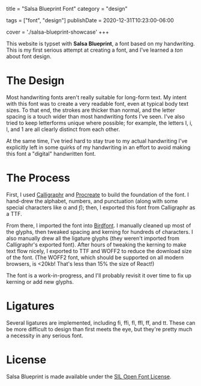 
title = "Salsa Blueprint Font"
category = "design"

tags = ["font", "design"]
publishDate = 2020-12-31T10:23:00-06:00

cover = './salsa-blueprint-showcase'
+++

This website is typset with **Salsa Blueprint**, a font based on my handwriting.
This is my first serious attempt at creating a font, and I've learned a *ton* about font design.

# The Design

Most handwriting fonts aren't really suitable for long-form text.
My intent with this font was to create a very readable font, even at typical body text sizes.
To that end, the strokes are thicker than normal, and the letter spacing is a touch wider than most handwriting fonts I've seen.
I've also tried to keep letterforms unique where possible; for example, the letters I, i, l, and 1 are all clearly distinct from each other.

At the same time, I've tried hard to stay true to my actual handwriting
I've explicitly left in some quirks of my handwriting in an effort to avoid making this font a "digital" handwritten font.

# The Process

First, I used [Calligraphr](https://www.calligraphr.com) and [Procreate](https://procreate.art) to build the foundation of the font.
I hand-drew the alphabet, numbers, and punctuation (along with some special characters like α and ƒ); then, I exported this font from Calligraphr as a TTF.

From there, I imported the font into [Birdfont](https://birdfont.org/).
I manually cleaned up most of the glyphs, then tweaked spacing and kerning for hundreds of characters.
I also manually drew all the ligature glyphs (they weren't imported from Calligraphr's exported font).
After hours of tweaking the kerning to make text flow nicely, I exported to TTF and WOFF2 to reduce the download size of the font.
(The WOFF2 font, which should be supported on all modern browsers, is <20kb! That's less than 15% the size of React!)

The font is a work-in-progress, and I'll probably revisit it over time to fix up kerning or add new glyphs.

# Ligatures

Several ligatures are implemented, including fi, ffi, fl, ffl, ff, and tt.
These can be more difficult to design than first meets the eye, but they're pretty much a necessity in any serious font.

# License

Salsa Blueprint is made available under the [SIL Open Font License](https://en.wikipedia.org/wiki/SIL_Open_Font_License).

